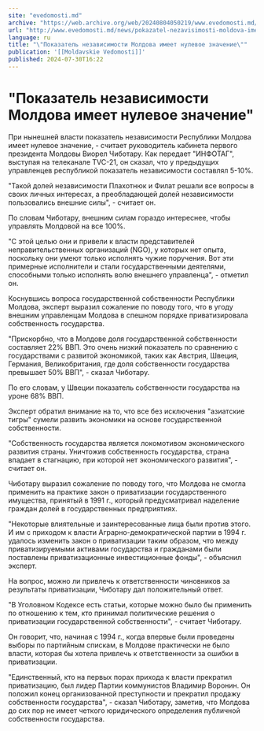 ```yaml
---
site: "evedomosti.md"
archive: "https://web.archive.org/web/20240804050219/www.evedomosti.md/news/pokazatel-nezavisimosti-moldova-imeet-nulevoe-znachenie"
url: "http://www.evedomosti.md/news/pokazatel-nezavisimosti-moldova-imeet-nulevoe-znachenie"
language: ru
title: "\"Показатель независимости Молдова имеет нулевое значение\""
publication: '[[Moldavskie Vedomosti]]'
published: 2024-07-30T16:22
---
```


# "Показатель независимости Молдова имеет нулевое значение"

При нынешней власти показатель независимости Республики Молдова имеет нулевое значение, - считает руководитель кабинета первого президента Молдовы Виорел Чиботару. Как передает "ИНФОТАГ", выступая на телеканале TVC-21, он сказал, что у предыдущих управленцев республикой показатель независимости составлял 5-10%.

"Такой долей независимости Плахотнюк и Филат решали все вопросы в своих личных интересах, а преобладающей долей независимости пользовались внешние силы", - считает он.

По словам Чиботару, внешним силам гораздо интереснее, чтобы управлять Молдовой на все 100%.

"С этой целью они и привели к власти представителей неправительственных организаций (NGO), у которых нет опыта, поскольку они умеют только исполнять чужие поручения. Вот эти примерные исполнители и стали государственными деятелями, способными только исполнять волю внешнего управленца", - отметил он.

Коснувшись вопроса государственной собственности Республики Молдова, эксперт выразил сожаление по поводу того, что в угоду внешним управленцам Молдова в спешном порядке приватизировала собственность государства.

"Прискорбно, что в Молдове доля государственной собственности составляет 22% ВВП. Это очень низкий показатель по сравнению с государствами с развитой экономикой, таких как Австрия, Швеция, Германия, Великобритания, где доля собственности государства превышает 50% ВВП", - сказал Чиботару.

По его словам, у Швеции показатель собственности государства на уроне 68% ВВП.

Эксперт обратил внимание на то, что все без исключения "азиатские тигры" сумели развить экономики на основе государственной собственности.

"Собственность государства является локомотивом экономического развития страны. Уничтожив собственность государства, страна впадает в стагнацию, при которой нет экономического развития", - считает он.

Чиботару выразил сожаление по поводу того, что Молдова не смогла применить на практике закон о приватизации государственного имущества, принятый в 1991 г., который предусматривал наделение граждан долей в государственных предприятиях.

"Некоторые влиятельные и заинтересованные лица были против этого. И им с приходом к власти Аграрно-демократической партии в 1994 г. удалось изменить закон о приватизации таким образом, что между приватизируемыми активами государства и гражданами были поставлены приватизационные инвестиционные фонды", - объяснил эксперт.

На вопрос, можно ли привлечь к ответственности чиновников за результаты приватизации, Чиботару дал положительный ответ.

"В Уголовном Кодексе есть статьи, которые можно было бы применить по отношению к тем, кто принимал политические решения о приватизации государственной собственности", - считает Чиботару.

Он говорит, что, начиная с 1994 г., когда впервые были проведены выборы по партийным спискам, в Молдове практически не было власти, которая бы хотела привлечь к ответственности за ошибки в приватизации.

"Единственный, кто на первых порах прихода к власти прекратил приватизацию, был лидер Партии коммунистов Владимир Воронин. Он положил конец организованной преступности и прекратил продажу собственности государства", - сказал Чиботару, заметив, что Молдова до сих пор не имеет четкого юридического определения публичной собственности государства.